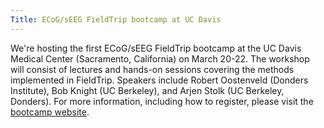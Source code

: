 ```yaml
---
Title: ECoG/sEEG FieldTrip bootcamp at UC Davis
---
```


We're hosting the first ECoG/sEEG FieldTrip bootcamp at the UC Davis
Medical Center (Sacramento, California) on March 20-22. The workshop
will consist of lectures and hands-on sessions covering the methods
implemented in FieldTrip. Speakers include Robert Oostenveld (Donders
Institute), Bob Knight (UC Berkeley), and Arjen Stolk (UC Berkeley,
Donders). For more information, including how to register, please
visit the [bootcamp website](https://saez.faculty.ucdavis.edu/fieldtrip-bootcamp/).

